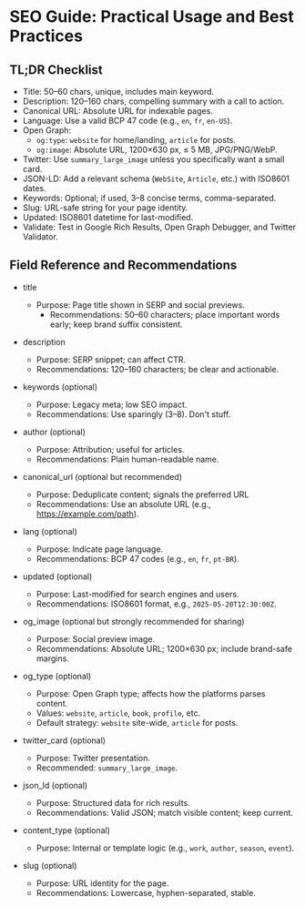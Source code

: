 # SEO Guide: Practical Usage and Best Practices

## TL;DR Checklist

- Title: 50–60 chars, unique, includes main keyword.
- Description: 120–160 chars, compelling summary with a call to action.
- Canonical URL: Absolute URL for indexable pages.
- Language: Use a valid BCP 47 code (e.g., `en`, `fr`, `en-US`).
- Open Graph:
  - `og:type`: `website` for home/landing, `article` for posts.
  - `og:image`: Absolute URL, 1200×630 px, ≤ 5 MB, JPG/PNG/WebP.
- Twitter: Use `summary_large_image` unless you specifically want a small card.
- JSON-LD: Add a relevant schema (`WebSite`, `Article`, etc.) with ISO8601 dates.
- Keywords: Optional; if used, 3–8 concise terms, comma-separated.
- Slug: URL-safe string for your page identity.
- Updated: ISO8601 datetime for last-modified.
- Validate: Test in Google Rich Results, Open Graph Debugger, and Twitter Validator.

## Field Reference and Recommendations

- title
  - Purpose: Page title shown in SERP and social previews.
    - Recommendations: 50–60 characters; place important words early; keep brand suffix consistent.

- description
  - Purpose: SERP snippet; can affect CTR.
  - Recommendations: 120–160 characters; be clear and actionable.
- keywords (optional)
  - Purpose: Legacy meta; low SEO impact.
  - Recommendations: Use sparingly (3–8). Don't stuff.

- author (optional)
  - Purpose: Attribution; useful for articles.
  - Recommendations: Plain human-readable name.
- canonical_url (optional but recommended)
  - Purpose: Deduplicate content; signals the preferred URL
  - Recommendations: Use an absolute URL (e.g., https://example.com/path).
- lang (optional)
  - Purpose: Indicate page language.
  - Recommendations: BCP 47 codes (e.g., `en`, `fr`, `pt-BR`).
- updated (optional)
  - Purpose: Last-modified for search engines and users.
  - Recommendations: ISO8601 format, e.g., `2025-05-20T12:30:00Z`.
- og_image (optional but strongly recommended for sharing)
  - Purpose: Social preview image.
  - Recommendations: Absolute URL; 1200×630 px; include brand-safe margins.
- og_type (optional)
  - Purpose: Open Graph type; affects how the platforms parses content.
  - Values: `website`, `article`, `book`, `profile`, etc.
  - Default strategy: `website` site-wide, `article` for posts.
- twitter_card (optional)
  - Purpose: Twitter presentation.
  - Recommended: `summary_large_image`.
- json_ld (optional)
  - Purpose: Structured data for rich results.
  - Recommendations: Valid JSON; match visible content; keep current.
- content_type (optional)
  - Purpose: Internal or template logic (e.g., `work`, `author`, `season`, `event`).
- slug (optional)
  - Purpose: URL identity for the page.
  - Recommendations: Lowercase, hyphen-separated, stable.